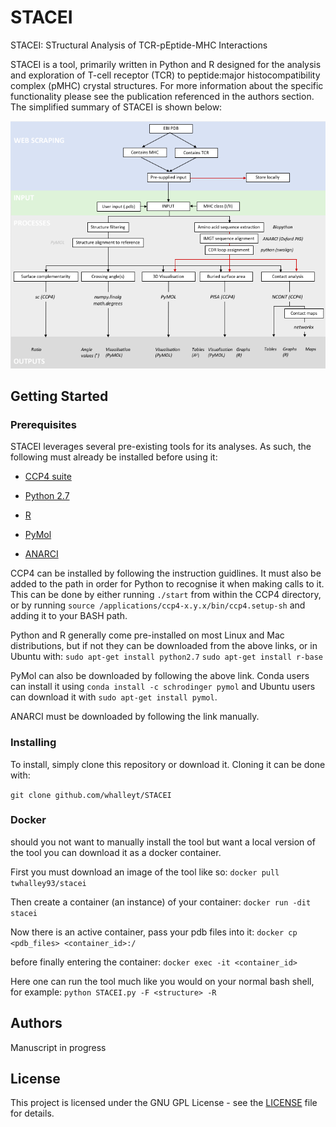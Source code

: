# STACEI
STACEI: STructural Analysis of TCR-pEptide-MHC Interactions

STACEI is a tool, primarily written in Python and R designed for the analysis and exploration of T-cell receptor (TCR) to peptide:major histocompatibility complex (pMHC) crystal structures. For more information about the specific functionality please see the publication referenced in the authors section. The simplified summary of STACEI is shown below:

![](https://github.com/WhalleyT/STACEI/blob/master/repo_files/workflow.png?raw=true "STACEI workflow")


## Getting Started

### Prerequisites

STACEI leverages several pre-existing tools for its analyses. As such, the following must already be installed before using it:

* [CCP4 suite](http://www.ccp4.ac.uk/)

* [Python 2.7](https://www.python.org/download/releases/2.7/)

* [R](https://www.r-project.org/)

* [PyMol](https://www.schrodinger.com/suites/pymol)

* [ANARCI](http://opig.stats.ox.ac.uk/webapps/sabdab-sabpred/ANARCI.php)

CCP4 can be installed by following the instruction guidlines. It must also be added to the path in order for Python to recognise it when making calls to it. This can be done by either running `./start` from within the CCP4 directory, or by running `source /applications/ccp4-x.y.x/bin/ccp4.setup-sh` and adding it to your BASH path.

Python and R generally come pre-installed on most Linux and Mac distributions, but if not they can be downloaded from the above links, or in Ubuntu with:
`sudo apt-get install python2.7`
`sudo apt-get install r-base`

PyMol can also be downloaded by following the above link. Conda users can install it using `conda install -c schrodinger pymol` and Ubuntu users can download it with `sudo apt-get install pymol`.

ANARCI must be downloaded by following the link manually.


### Installing
To install, simply clone this repository or download it. Cloning it can be done with:

`git clone github.com/whalleyt/STACEI`

### Docker
should you not want to manually install the tool but want a local version of the tool you can download it as a docker container.

First you must download an image of the tool like so:
`docker pull twhalley93/stacei`

Then create a container (an instance) of your container:
`docker run -dit stacei`

Now there is an active container, pass your pdb files into it:
`docker cp <pdb_files> <container_id>:/`

before finally entering the container:
`docker exec -it <container_id>`

Here one can run the tool much like you would on your normal bash shell, for example:
`python STACEI.py -F <structure> -R`

## Authors
Manuscript in  progress

## License

This project is licensed under the GNU GPL License - see the [LICENSE](LICENSE) file for details.
